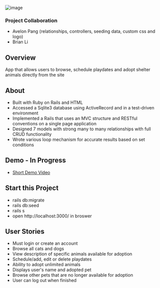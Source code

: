 ![image](https://user-images.githubusercontent.com/62185859/121975435-3aee4d00-cd47-11eb-80df-d2c142284c9d.png)
 
### Project Collaboration
- Avelon Pang (relationships, controllers, seeding data, custom css and logo) 
- Brian Li

## Overview
App that allows users to browse, schedule playdates and adopt shelter animals directly from the site

## About 
- Built with Ruby on Rails and HTML
- Accessed a Sqlite3 database using ActiveRecord and in a test-driven environment 
- Implemented a Rails that uses an MVC structure and RESTful conventions on a single page application
- Designed 7 models with strong many to many relationships with full CRUD functionality 
- Wrote various loop mechanism for accurate results based on set conditions

## Demo - In Progress

- [Short Demo Video]()

## Start this Project
- rails db:migrate
- rails db:seed
- rails s
- open http://localhost:3000/ in broswer

## User Stories
- Must login or create an account
- Browse all cats and dogs
- View description of specific animals available for adoption
- Schedule/add, edit or delete playdates
- Ability to adopt unlimited animals
- Displays user's name and adopted pet
- Browse other pets that are no longer available for adoption
- User can log out when finished 
